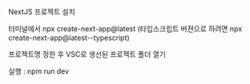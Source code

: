 NextJS 프로젝트 설치

터미널에서 npx create-next-app@latest (타입스크립트 버젼으로 하려면 npx create-next-app@latest--typescript)

프로젝트명 정한 후 VSC로 생선된 프로젝트 폴더 열기

실행 : npm run dev